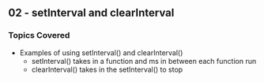 ## 02 - setInterval and clearInterval

### Topics Covered

- Examples of using setInterval() and clearInterval()
  - setInterval() takes in a function and ms in between each function run
  - clearInterval() takes in the setInterval() to stop
